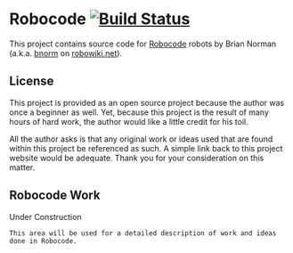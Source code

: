 Robocode [![Build Status](https://travis-ci.org/bnorm/robocode.png?branch=master)](https://travis-ci.org/bnorm/robocode)
========

This project contains source code for [Robocode](http://robocode.sourceforge.net/) robots by Brian Norman (a.k.a.
[bnorm](http://robowiki.net/wiki/User:Bnorm) on [robowiki.net](http://robowiki.net/wiki/Main_Page)).

License
-------

This project is provided as an open source project because the author was once a beginner as well. Yet, because this
project is the result of many hours of hard work, the author would like a little credit for his toil.

All the author asks is that any original work or ideas used that are found within this project be referenced as such.
A simple link back to this project website would be adequate. Thank you for your consideration on this matter.

Robocode Work
-------------

Under Construction

    This area will be used for a detailed description of work and ideas done in Robocode.

